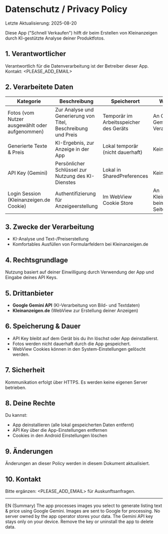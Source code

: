 # Datenschutz / Privacy Policy

Letzte Aktualisierung: 2025-08-20

Diese App ("Schnell Verkaufen") hilft dir beim Erstellen von Kleinanzeigen durch KI-gestützte Analyse deiner Produktfotos.

## 1. Verantwortlicher
Verantwortlich für die Datenverarbeitung ist der Betreiber dieser App. Kontakt: <PLEASE_ADD_EMAIL>

## 2. Verarbeitete Daten
| Kategorie | Beschreibung | Speicherort | Weitergabe |
|-----------|--------------|-------------|------------|
| Fotos (vom Nutzer ausgewählt oder aufgenommen) | Zur Analyse und Generierung von Titel, Beschreibung und Preis | Temporär im Arbeitsspeicher des Geräts | An Google Gemini API zur Verarbeitung |
| Generierte Texte & Preis | KI-Ergebnis, zur Anzeige in der App | Lokal temporär (nicht dauerhaft) | Keine |
| API Key (Gemini) | Persönlicher Schlüssel zur Nutzung des KI-Dienstes | Lokal in SharedPreferences | Keine |
| Login Session (Kleinanzeigen.de Cookie) | Authentifizierung für Anzeigeerstellung | Im WebView Cookie Store | An Kleinanzeigen.de beim Laden der Seite |

## 3. Zwecke der Verarbeitung
- KI-Analyse und Text-/Preiserstellung
- Komfortables Ausfüllen von Formularfeldern bei Kleinanzeigen.de

## 4. Rechtsgrundlage
Nutzung basiert auf deiner Einwilligung durch Verwendung der App und Eingabe deines API Keys.

## 5. Drittanbieter
- **Google Gemini API** (KI-Verarbeitung von Bild- und Textdaten)
- **Kleinanzeigen.de** (WebView zur Erstellung deiner Anzeigen)

## 6. Speicherung & Dauer
- API Key bleibt auf dem Gerät bis du ihn löschst oder App deinstallierst.
- Fotos werden nicht dauerhaft durch die App gespeichert.
- WebView Cookies können in den System-Einstellungen gelöscht werden.

## 7. Sicherheit
Kommunikation erfolgt über HTTPS. Es werden keine eigenen Server betrieben.

## 8. Deine Rechte
Du kannst:
- App deinstallieren (alle lokal gespeicherten Daten entfernt)
- API Key über die App-Einstellungen entfernen
- Cookies in den Android Einstellungen löschen

## 9. Änderungen
Änderungen an dieser Policy werden in diesem Dokument aktualisiert.

## 10. Kontakt
Bitte ergänzen: <PLEASE_ADD_EMAIL> für Auskunftsanfragen.

---
EN (Summary)
The app processes images you select to generate listing text & price using Google Gemini. Images are sent to Google for processing. No server owned by the app operator stores your data. The Gemini API key stays only on your device. Remove the key or uninstall the app to delete data.
